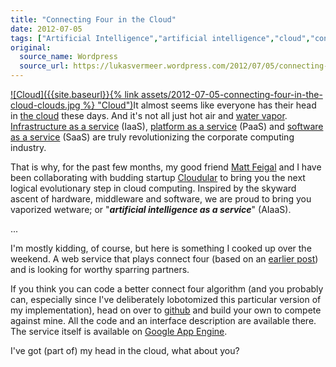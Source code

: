 ```yaml
---
title: "Connecting Four in the Cloud"
date: 2012-07-05
tags: ["Artificial Intelligence","artificial intelligence","cloud","connect four","Java","web service"]
original:
  source_name: Wordpress
  source_url: https://lukasvermeer.wordpress.com/2012/07/05/connecting-four-in-the-cloud/
---
```


[![Cloud]({{site.baseurl}}{% link assets/2012-07-05-connecting-four-in-the-cloud-clouds.jpg %} "Cloud")](http://www.flickr.com/photos/lukasvermeer/7081072117/)It almost seems like everyone has their head in [the cloud](https://cloud.oracle.com) these days. And it's not all just hot air and [water vapor](http://www.youtube.com/watch?v=UOEFXaWHppE). [Infrastructure as a service](http://en.wikipedia.org/wiki/Infrastructure_as_a_Service#Service_Models) (IaaS), [platform as a service](http://en.wikipedia.org/wiki/Platform_as_a_service) (PaaS) and [software as a service](http://en.wikipedia.org/wiki/Software_as_a_service) (SaaS) are truly revolutionizing the corporate computing industry.

That is why, for the past few months, my good friend [Matt Feigal](https://twitter.com/#!/mattfgl) and I have been collaborating with budding startup [Cloudular](http://www.ykombinator.com/13144/Cloudular) to bring you the next logical evolutionary step in cloud computing. Inspired by the skyward ascent of hardware, middleware and software, we are proud to bring you vaporized wetware; or "**_artificial intelligence as a service_**" (AIaaS).

...

I'm mostly kidding, of course, but here is something I cooked up over the weekend. A web service that plays connect four (based on an [earlier post](http://lukasvermeer.wordpress.com/2011/09/24/connect-four-and-minimax/)) and is looking for worthy sparring partners.

If you think you can code a better connect four algorithm (and you probably can, especially since I've deliberately lobotomized this particular version of my implementation), head on over to [github](https://github.com/lukasvermeer/connectfourservice) and build your own to compete against mine. All the code and an interface description are available there. The service itself is available on [Google App Engine](http://connectfourservice.appspot.com/).

I've got (part of) my head in the cloud, what about you?

